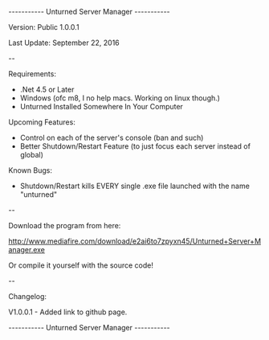 ----------- Unturned Server Manager -----------

Version: Public 1.0.0.1

Last Update: September 22, 2016

--

Requirements:

* .Net 4.5 or Later
* Windows (ofc m8, I no help macs. Working on linux though.)
* Unturned Installed Somewhere In Your Computer


Upcoming Features:

* Control on each of the server's console (ban and such)
* Better Shutdown/Restart Feature (to just focus each server instead of global)

Known Bugs:

* Shutdown/Restart kills EVERY single .exe file launched with the name "unturned"

--

Download the program from here:

http://www.mediafire.com/download/e2ai6to7zpyxn45/Unturned+Server+Manager.exe

Or compile it yourself with the source code!

--

Changelog:

V1.0.0.1 - Added link to github page.

----------- Unturned Server Manager -----------
